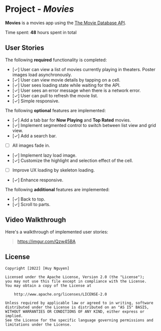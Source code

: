 # Project - _Movies_

**Movies** is a movies app using the [The Movie Database API](https://developers.themoviedb.org/3).

Time spent: **48** hours spent in total

## User Stories

The following **required** functionality is completed:

- [✓] User can view a list of movies currently playing in theaters. Poster images load asynchronously.
- [✓] User can view movie details by tapping on a cell.
- [✓] User sees loading state while waiting for the API.
- [✓] User sees an error message when there is a network error.
- [✓] User can pull to refresh the movie list.
- [✓] Simple responsive.

The following **optional** features are implemented:

- [✓] Add a tab bar for **Now Playing** and **Top Rated** movies.
- [✓] Implement segmented control to switch between list view and grid view.
- [✓] Add a search bar.
- [ ] All images fade in.
- [✓] Implement lazy load image.
- [✓] Customize the highlight and selection effect of the cell.
- [ ] Improve UX loading by skeleton loading.
- [✓] Enhance responsive.

The following **additional** features are implemented:

- [✓] Back to top.
- [✓] Scroll to parts.

## Video Walkthrough

Here's a walkthrough of implemented user stories:

> https://imgur.com/Qzw45BA

## License

    Copyright [2022] [Huy Nguyen]

    Licensed under the Apache License, Version 2.0 (the "License");
    you may not use this file except in compliance with the License.
    You may obtain a copy of the License at

        http://www.apache.org/licenses/LICENSE-2.0

    Unless required by applicable law or agreed to in writing, software
    distributed under the License is distributed on an "AS IS" BASIS,
    WITHOUT WARRANTIES OR CONDITIONS OF ANY KIND, either express or implied.
    See the License for the specific language governing permissions and
    limitations under the License.
